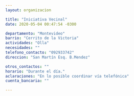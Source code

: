 ```yaml
---
layout: organizacion

title: "Iniciativa Vecinal"
date: 2020-05-04 00:47:54 -0300

departamento: "Montevideo"
barrio: "Cerrito de la Victoria"
actividades: "Olla"
necesidades: ""
telefono_contacto: "092933742"
direccion: "San Martín Esq. B.Mendez"

otros_contactos: ""
horario: "Durante el día."
aclaraciones: "En lo posible coordinar vía telefónica"
cuenta_bancaria: ""

---
```

